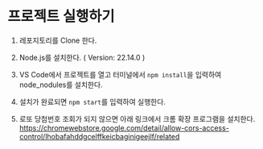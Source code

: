 # 프로젝트 실행하기
1. 레포지토리를 Clone 한다.

2. Node.js를 설치한다. ( Version: 22.14.0 )

3. VS Code에서 프로젝트를 열고 터미널에서 `npm install`을 입력하여 node_nodules를 설치한다.

4. 설치가 완료되면 `npm start`를 입력하여 실행한다.

5. 로또 당첨번호 조회가 되지 않으면 아래 링크에서 크롬 확장 프로그램을 설치한다.
https://chromewebstore.google.com/detail/allow-cors-access-control/lhobafahddgcelffkeicbaginigeejlf/related